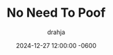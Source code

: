 ---
title: No Need To Poof
description: Insert Descriptive Summary Here
author: drahja
date: 2024-12-27 12:00:00 -0600
categories: [Roleplay, Etiquette & Courtesy]
tags: [roleplay, tips, strategies, communication, empathy, honesty, patience, conversation, managing expectations, mental wellbeing, healthy boundaries, boundaries, frustration, mistakes, anxiety]
pin: false
media_subpath: '/posts/poof'
---
